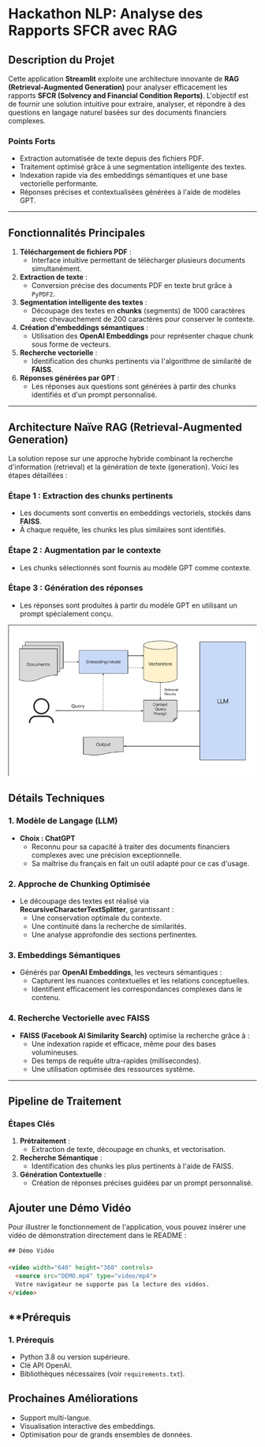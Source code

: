 

# Hackathon NLP: Analyse des Rapports SFCR avec RAG

## **Description du Projet**
Cette application **Streamlit** exploite une architecture innovante de **RAG (Retrieval-Augmented Generation)** pour analyser efficacement les rapports **SFCR (Solvency and Financial Condition Reports)**. L'objectif est de fournir une solution intuitive pour extraire, analyser, et répondre à des questions en langage naturel basées sur des documents financiers complexes.

### **Points Forts**
- Extraction automatisée de texte depuis des fichiers PDF.
- Traitement optimisé grâce à une segmentation intelligente des textes.
- Indexation rapide via des embeddings sémantiques et une base vectorielle performante.
- Réponses précises et contextualisées générées à l'aide de modèles GPT.

---

## **Fonctionnalités Principales**
1. **Téléchargement de fichiers PDF** :
   - Interface intuitive permettant de télécharger plusieurs documents simultanément.
2. **Extraction de texte** :
   - Conversion précise des documents PDF en texte brut grâce à `PyPDF2`.
3. **Segmentation intelligente des textes** :
   - Découpage des textes en **chunks** (segments) de 1000 caractères avec chevauchement de 200 caractères pour conserver le contexte.
4. **Création d'embeddings sémantiques** :
   - Utilisation des **OpenAI Embeddings** pour représenter chaque chunk sous forme de vecteurs.
5. **Recherche vectorielle** :
   - Identification des chunks pertinents via l'algorithme de similarité de **FAISS**.
6. **Réponses générées par GPT** :
   - Les réponses aux questions sont générées à partir des chunks identifiés et d'un prompt personnalisé.

---

## **Architecture Naïve RAG (Retrieval-Augmented Generation)**
La solution repose sur une approche hybride combinant la recherche d'information (retrieval) et la génération de texte (generation). Voici les étapes détaillées :

### **Étape 1 : Extraction des chunks pertinents**
- Les documents sont convertis en embeddings vectoriels, stockés dans **FAISS**.
- À chaque requête, les chunks les plus similaires sont identifiés.

### **Étape 2 : Augmentation par le contexte**
- Les chunks sélectionnés sont fournis au modèle GPT comme contexte.

### **Étape 3 : Génération des réponses**
- Les réponses sont produites à partir du modèle GPT en utilisant un prompt spécialement conçu.

![Architecture Naïve RAG](Rag.png)


## **Détails Techniques**

### **1. Modèle de Langage (LLM)**
- **Choix : ChatGPT** 
  - Reconnu pour sa capacité à traiter des documents financiers complexes avec une précision exceptionnelle.
  - Sa maîtrise du français en fait un outil adapté pour ce cas d'usage.

### **2. Approche de Chunking Optimisée**
- Le découpage des textes est réalisé via **RecursiveCharacterTextSplitter**, garantissant :
  - Une conservation optimale du contexte.
  - Une continuité dans la recherche de similarités.
  - Une analyse approfondie des sections pertinentes.

### **3. Embeddings Sémantiques**
- Générés par **OpenAI Embeddings**, les vecteurs sémantiques :
  - Capturent les nuances contextuelles et les relations conceptuelles.
  - Identifient efficacement les correspondances complexes dans le contenu.

### **4. Recherche Vectorielle avec FAISS**
- **FAISS (Facebook AI Similarity Search)** optimise la recherche grâce à :
  - Une indexation rapide et efficace, même pour des bases volumineuses.
  - Des temps de requête ultra-rapides (millisecondes).
  - Une utilisation optimisée des ressources système.

---

## **Pipeline de Traitement**
### **Étapes Clés**
1. **Prétraitement** :
   - Extraction de texte, découpage en chunks, et vectorisation.
2. **Recherche Sémantique** :
   - Identification des chunks les plus pertinents à l'aide de FAISS.
3. **Génération Contextuelle** :
   - Création de réponses précises guidées par un prompt personnalisé.



## **Ajouter une Démo Vidéo**

Pour illustrer le fonctionnement de l'application, vous pouvez insérer une vidéo de démonstration directement dans le README :

```html
## Démo Vidéo

<video width="640" height="360" controls>
  <source src="DEMO.mp4" type="video/mp4">
  Votre navigateur ne supporte pas la lecture des vidéos.
</video>
```

## **Prérequis 
### **1. Prérequis**
- Python 3.8 ou version supérieure.
- Clé API OpenAI.
- Bibliothèques nécessaires (voir `requirements.txt`).



## **Prochaines Améliorations**
- Support multi-langue.
- Visualisation interactive des embeddings.
- Optimisation pour de grands ensembles de données.


